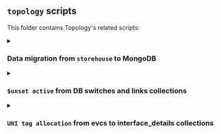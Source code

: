 ## `topology` scripts

This folder contains Topology's related scripts:

<details><summary><h3>Data migration from <code>storehouse</code> to MongoDB</h3></summary>

[`storehouse_to_mongo.py`](./storehouse_to_mongo.py) is a script to migrate the data entries from certain namespaces from `storehouse` to MongoDB.

#### Pre-requisites

- There's no additional Python libraries dependencies required, other than installing the existing `topology`'s, or if you're running in development locally then installing `requirements/dev.in`
- Make sure you don't have `kytosd` running with otherwise topology will start writing to MongoDB, and the application could overwrite the data you're trying to insert with this script.
- Make sure MongoDB replica set is up and running.
- Export MongoDB related variables that [db/client.py](../db/client.py) uses, make sure the hosts names can be resolved:

```
export MONGO_USERNAME=
export MONGO_PASSWORD=
export MONGO_DBNAME=napps
export MONGO_HOST_SEEDS="mongo1:27017,mongo2:27018,mongo3:27099"
```

#### How to use

- Export these two environment variables, based on where storehouse and kytos are installed, if you're running `amlight/kytos:latest` docker image they should be:
 
```
export STOREHOUSE_NAMESPACES_DIR=/var/tmp/kytos/storehouse/
export PYTHONPATH=/var/lib/kytos
```

- Parametrize the environment variable `CMD` command and execute `storehouse_to_mongo.py` script (the command is passed via an env var to avoid conflicts with `kytosd`, since depending how you set the `PYTHONPATH` it can interfere)

- The following `CMD` commands are available:

```
insert_links_metadata
insert_switches_metadata
insert_interfaces_metadata
insert_topology
load_topology
load_switches_metadata
load_interfaces_metadata
load_links_metadata
```

The `load_*` commands are meant to be used to double check what would actually be loaded, so it's encouraged to try out the load command to confirm the data can be loaded properly, and if they are, feel free to use any of the `insert_*` commands, which will rely internally on the load functions to the either insert or update the documents.

For example, to double check what would be loaded in the topology from storehouse namespace `kytos.topology.status`:

```
CMD=load_topology python3 scripts/storehouse_to_mongo.py
```

And then, to insert (or update) the entire topology:

```
CMD=insert_topology python3 scripts/storehouse_to_mongo.py
```

If the topology you're migrating has metadata saved on `kytos.topology.(switches|interfaces|links).metadata` namespaces, you'll also have to run these commands:

```
CMD=insert_links_metadata python3 scripts/storehouse_to_mongo.py
CMD=insert_switches_metadata python3 scripts/storehouse_to_mongo.py
CMD=insert_interfaces_metadata python3 scripts/storehouse_to_mongo.py
```

</details>

<details><summary><h3> <code>$unset active</code> from DB switches and links collections </h3></summary>

[`unset_active.py`](./unset_active.py) is a script to `$unset` `active` and certain metadata from `links` and `switches` collections.


#### Pre-requisites

- There's no additional Python libraries dependencies required, other than installing the existing `topology`'s, or if you're running in development locally then installing `requirements/dev.in`
- Make sure you don't have `kytosd` running with otherwise topology will start writing to MongoDB, and the application could overwrite the data you're trying to insert with this script.
- Make sure MongoDB replica set is up and running.
- Export the following MongnoDB variables accordingly in case your running outside of a container

```
export MONGO_USERNAME=
export MONGO_PASSWORD=
export MONGO_DBNAME=napps
export MONGO_HOST_SEEDS="mongo1:27017,mongo2:27018,mongo3:27099"
```

- The following `CMD` commands are available:

```
aggregate_unset_links
unset_links
aggregate_unset_switches_and_intfs
unset_switches_and_intfs
```

It's recommended that you run the `"aggregated_*"` commands first, just so you can preview the resulting aggregation with similar `$unset` key values. If the results of the aggregation are looking coherent, then you can proceed with the `"unset_*"` commands

#### Examples

- Previewing aggregated changes on `links` collection:

```
❯ CMD=aggregate_unset_links python scripts/unset_active.py
Aggregating links $unset active and metadata[last_status_is_active|last_status_change|notified_up_at]
{'_id': '4d42dc0852278accac7d9df15418f6d921db160b13d674029a87cef1b5f67f30', 'enabled': True, 'endpoints': [{'id': '00:00:00:00:00:00:00:02:3'}, {'id': '00:00:00:00:00:00:00:03:2'}], 'id': '4d42dc0852278accac7d9df15418f6d921db160b13d674029a87cef1b5f67f30', 'inserted_at': datetime.datetime(2023, 6, 20, 19, 54, 51, 726000), 'metadata': {}, 'updated_at': datetime.datetime(2023, 6, 20, 20, 13, 53, 696000)}
{'_id': 'c8b55359990f89a5849813dc348d30e9e1f991bad1dcb7f82112bd35429d9b07', 'enabled': True, 'endpoints': [{'id': '00:00:00:00:00:00:00:01:4'}, {'id': '00:00:00:00:00:00:00:03:3'}], 'id': 'c8b55359990f89a5849813dc348d30e9e1f991bad1dcb7f82112bd35429d9b07', 'inserted_at': datetime.datetime(2023, 6, 20, 19, 54, 51, 730000), 'metadata': {}, 'updated_at': datetime.datetime(2023, 6, 20, 20, 13, 59, 707000)}
{'_id': '78282c4d5b579265f04ebadc4405ca1b49628eb1d684bb45e5d0607fa8b713d0', 'enabled': True, 'endpoints': [{'id': '00:00:00:00:00:00:00:01:3'}, {'id': '00:00:00:00:00:00:00:02:2'}], 'id': '78282c4d5b579265f04ebadc4405ca1b49628eb1d684bb45e5d0607fa8b713d0', 'inserted_at': datetime.datetime(2023, 6, 20, 19, 54, 51, 732000), 'metadata': {}, 'updated_at': datetime.datetime(2023, 6, 20, 20, 13, 53, 700000)}
```

- Running `$unset` to update many on `links` collection:

```
❯ CMD=unset_links python scripts/unset_active.py 
Trying to $unset links 'active' and metadata[last_status_is_active|last_status_change|notified_up_at]...
Modified 3 links objects
```

- Running `$unset` to update many on `links` collection again, but expecting no changes:

```
❯ CMD=unset_links python scripts/unset_active.py
Trying to $unset links 'active' and metadata[last_status_is_active|last_status_change|notified_up_at]...
Modified 0 links objects
```

- Previewing aggregated changes on `switches` collection:

```
❯ CMD=aggregate_unset_switches_and_intfs python scripts/unset_active.py
Aggregating switches and interfaces $unset active
{'_id': '00:00:00:00:00:00:00:03', 'connection': '127.0.0.1:53680', 'data_path': 's3', 'enabled': True, 'hardware': 'Open vSwitch', 'id': '00:00:00:00:00:00:00:03', 'inserted_at': datetime.datetime(2023, 6, 20, 19, 54, 50, 467000), 'interfaces': [{'id': '00:00:00:00:00:00:00:03:4294967294', 'enabled': True, 'mac': 'c2:9d:dd:f0:f1:4f', 'speed': 0.0, 'port_number': 4294967294, 'name': 's3', 'nni': False, 'lldp': True, 'switch': '00:00:00:00:00:00:00:03', 'link': '', 'link_side': None, 'metadata': {}, 'updated_at': None}, {'id': '00:00:00:00:00:00:00:03:1', 'enabled': True, 'mac': '6a:79:35:c4:9b:a3', 'speed': 1250000000.0, 'port_number': 1, 'name': 's3-eth1', 'nni': False, 'lldp': True, 'switch': '00:00:00:00:00:00:00:03', 'link': '', 'link_side': None, 'metadata': {}, 'updated_at': None}, {'id': '00:00:00:00:00:00:00:03:2', 'enabled': True, 'mac': '2a:db:cc:f6:40:a0', 'speed': 1250000000.0, 'port_number': 2, 'name': 's3-eth2', 'nni': True, 'lldp': True, 'switch': '00:00:00:00:00:00:00:03', 'link': '4d42dc0852278accac7d9df15418f6d921db160b13d674029a87cef1b5f67f30', 'link_side': None, 'metadata': {}, 'updated_at': None}, {'id': '00:00:00:00:00:00:00:03:3', 'enabled': True, 'mac': '86:62:23:d9:7e:06', 'speed': 1250000000.0, 'port_number': 3, 'name': 's3-eth3', 'nni': True, 'lldp': True, 'switch': '00:00:00:00:00:00:00:03', 'link': 'c8b55359990f89a5849813dc348d30e9e1f991bad1dcb7f82112bd35429d9b07', 'link_side': None, 'metadata': {}, 'updated_at': None}], 'manufacturer': 'Nicira, Inc.', 'metadata': {}, 'ofp_version': '0x04', 'serial': 'None', 'software': '3.1.1', 'updated_at': datetime.datetime(2023, 6, 20, 20, 14, 48, 360000)}
{'_id': '00:00:00:00:00:00:00:02', 'connection': '127.0.0.1:53696', 'data_path': 's2', 'enabled': True, 'hardware': 'Open vSwitch', 'id': '00:00:00:00:00:00:00:02', 'inserted_at': datetime.datetime(2023, 6, 20, 19, 54, 50, 469000), 'interfaces': [{'id': '00:00:00:00:00:00:00:02:4294967294', 'enabled': True, 'mac': '7e:93:b8:64:eb:47', 'speed': 0.0, 'port_number': 4294967294, 'name': 's2', 'nni': False, 'lldp': True, 'switch': '00:00:00:00:00:00:00:02', 'link': '', 'link_side': None, 'metadata': {}, 'updated_at': None}, {'id': '00:00:00:00:00:00:00:02:1', 'enabled': True, 'mac': '5a:e7:1b:02:f3:c3', 'speed': 1250000000.0, 'port_number': 1, 'name': 's2-eth1', 'nni': False, 'lldp': True, 'switch': '00:00:00:00:00:00:00:02', 'link': '', 'link_side': None, 'metadata': {}, 'updated_at': None}, {'id': '00:00:00:00:00:00:00:02:2', 'enabled': True, 'mac': '32:75:61:02:93:a7', 'speed': 1250000000.0, 'port_number': 2, 'name': 's2-eth2', 'nni': True, 'lldp': True, 'switch': '00:00:00:00:00:00:00:02', 'link': '78282c4d5b579265f04ebadc4405ca1b49628eb1d684bb45e5d0607fa8b713d0', 'link_side': None, 'metadata': {}, 'updated_at': None}, {'id': '00:00:00:00:00:00:00:02:3', 'enabled': True, 'mac': 'ea:a0:51:8a:e5:70', 'speed': 1250000000.0, 'port_number': 3, 'name': 's2-eth3', 'nni': True, 'lldp': True, 'switch': '00:00:00:00:00:00:00:02', 'link': '4d42dc0852278accac7d9df15418f6d921db160b13d674029a87cef1b5f67f30', 'link_side': None, 'metadata': {}, 'updated_at': None}], 'manufacturer': 'Nicira, Inc.', 'metadata': {}, 'ofp_version': '0x04', 'serial': 'None', 'software': '3.1.1', 'updated_at': datetime.datetime(2023, 6, 20, 20, 14, 48, 362000)}
{'_id': '00:00:00:00:00:00:00:01', 'connection': '127.0.0.1:53674', 'data_path': 's1', 'enabled': True, 'hardware': 'Open vSwitch', 'id': '00:00:00:00:00:00:00:01', 'inserted_at': datetime.datetime(2023, 6, 20, 19, 54, 50, 551000), 'interfaces': [{'id': '00:00:00:00:00:00:00:01:4294967294', 'enabled': True, 'mac': '42:42:fb:8f:2b:44', 'speed': 0.0, 'port_number': 4294967294, 'name': 's1', 'nni': False, 'lldp': True, 'switch': '00:00:00:00:00:00:00:01', 'link': '', 'link_side': None, 'metadata': {}, 'updated_at': None}, {'id': '00:00:00:00:00:00:00:01:4', 'enabled': True, 'mac': '72:bb:4f:ad:1f:22', 'speed': 1250000000.0, 'port_number': 4, 'name': 's1-eth4', 'nni': True, 'lldp': True, 'switch': '00:00:00:00:00:00:00:01', 'link': 'c8b55359990f89a5849813dc348d30e9e1f991bad1dcb7f82112bd35429d9b07', 'link_side': None, 'metadata': {}, 'updated_at': None}, {'id': '00:00:00:00:00:00:00:01:1', 'enabled': True, 'mac': '22:2c:ae:78:ce:7d', 'speed': 1250000000.0, 'port_number': 1, 'name': 's1-eth1', 'nni': False, 'lldp': True, 'switch': '00:00:00:00:00:00:00:01', 'link': '', 'link_side': None, 'metadata': {}, 'updated_at': None}, {'id': '00:00:00:00:00:00:00:01:2', 'enabled': True, 'mac': '72:5c:af:10:fe:05', 'speed': 1250000000.0, 'port_number': 2, 'name': 's1-eth2', 'nni': False, 'lldp': True, 'switch': '00:00:00:00:00:00:00:01', 'link': '', 'link_side': None, 'metadata': {}, 'updated_at': None}, {'id': '00:00:00:00:00:00:00:01:3', 'enabled': True, 'mac': '8e:d3:93:64:34:be', 'speed': 1250000000.0, 'port_number': 3, 'name': 's1-eth3', 'nni': True, 'lldp': True, 'switch': '00:00:00:00:00:00:00:01', 'link': '78282c4d5b579265f04ebadc4405ca1b49628eb1d684bb45e5d0607fa8b713d0', 'link_side': None, 'metadata': {}, 'updated_at': None}], 'manufacturer': 'Nicira, Inc.', 'metadata': {}, 'ofp_version': '0x04', 'serial': 'None', 'software': '3.1.1', 'updated_at': datetime.datetime(2023, 6, 20, 20, 14, 48, 359000)}
```

- Running `$unset` to update many on `switches` collection:

```
❯ CMD=unset_switches_and_intfs python scripts/unset_active.py
Trying to $unset switches and interfaces 'active'
Modified 3 switches objects
```

- Running `$unset` to update many on `switches` collection again, but expecting no changes:

```
❯ CMD=unset_switches_and_intfs python scripts/unset_active.py
Trying to $unset switches and interfaces 'active'
Modified 0 switches objects
```

</details>


<details><summary><h3> <code>UNI tag allocation</code> from evcs to interface_details collections </h3></summary>

[`uni_tag_allocation.py`](./uni_tag_allocation.py) is a script to allocate UNI tags from evcs collection


#### Pre-requisites
- Make sure MongoDB replica set is up and running.
- Export the following MongnoDB variables accordingly in case your running outside of a container

```
export MONGO_USERNAME=
export MONGO_PASSWORD=
export MONGO_DBNAME=napps
export MONGO_HOST_SEEDS="mongo1:27017,mongo2:27018,mongo3:27099"
```

- The following `CMD` commands are available:

```
aggregate_uni_tags
update_database
```

#### Examples

- Previewing aggregated interfaces which that are going to have their available_vlans changed:

```
❯ CMD=aggregate_uni_tags python scripts/uni_tag_allocation.py
```

Response example:

```
No conflicts detected between NNIs and UNIs
Interfaces that are used by UNIs and their tag values.
00:00:00:00:00:00:00:01:1: [100, 200]
00:00:00:00:00:00:00:02:1: [100]
00:00:00:00:00:00:00:02:2: [100]
```

Since UNI tags allocation was not supported, the possible conflicts with NNI tags are detected:

```
There are some conflicts between NNIs and UNIs tag values:
Tag 1 conflict in UNI_A, interface 00:00:00:00:00:00:00:01:3
Tag 1 conflict in UNI_A, interface 00:00:00:00:00:00:00:01:4
```

- Update outdated available_vlans from interfaces. Create a new document if neccessary

```
❯ CMD=update_database python scripts/uni_tag_allocation.py 
```

Response example:
```
1 documents modified. 2 documents inserted
```

If a conflict with NNI tags is detected, there will not be any changes to the database:

```
Conflicts between NNIs and UNIs detected:
Tag 1 conflict in UNI_A from EVC c23d595655dd47, interface 00:00:00:00:00:00:00:01:3
Tag 1 conflict in UNI_A from EVC 3af68f6804f144, interface 00:00:00:00:00:00:00:01:4

Exiting
```

</details>

